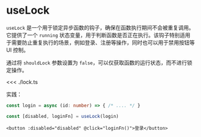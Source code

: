 # useLock

`useLock` 是一个用于锁定异步函数的钩子，确保在函数执行期间不会被重复调用。它提供了一个 `running` 状态变量，用于判断函数是否正在执行。该钩子特别适用于需要防止重复执行的场景，例如登录、注册等操作，同时也可以用于禁用按钮等 UI 控制。

通过将 `shouldLock` 参数设置为 `false`，可以仅获取函数的运行状态，而不进行锁定操作。

<<< ./lock.ts

实践：

```ts
const login = async (id: number) => { /* .... */ }

const [disabled, loginFn] = useLock(login)
```

```vue
<button :disabled="disabled" @click="loginFn()">登录</button>
```
